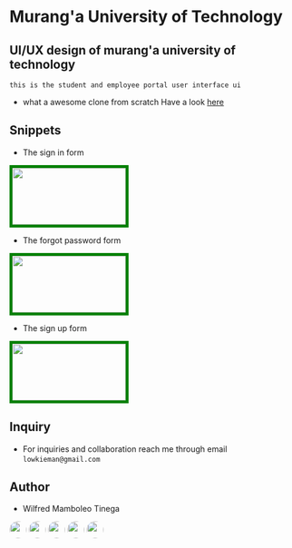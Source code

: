 # Murang'a University of Technology
## UI/UX design of murang'a university of technology
```this is the student and employee portal user interface ui```
- what a awesome clone from scratch
Have a look [here](https://mutportal.vercel.app)

## Snippets
- The sign in form
<img src="images/Output.png" style="width: 200px; height: 100px; border: 5px solid green;">

- The forgot password form
<img src="images/output2.png" style="width: 200px; height: 100px; border: 5px solid green;">

- The sign up form
<img src="images/output3.png" style="width: 200px; height: 100px; border: 5px solid green;">
    

## Inquiry
- For inquiries and collaboration reach me through email
```lowkieman@gmail.com ```

## Author
- Wilfred Mamboleo Tinega

[<img src="https://th.bing.com/th/id/R.6f9a03bd4554e5454de1c79f4c91aadf?rik=0c%2fLPEw2uBblNg&pid=ImgRaw&r=0" style="width:30px; height:30px; border-radius:20px;">](https://www.linkedin.com/in/wilfredtinega)
[<img src="https://th.bing.com/th/id/R.9c06c3b1bd6cc9e2d9eebcfdf0975019?rik=7186LRxOyYbqFA&pid=ImgRaw&r=0" style="width:30px; height:30px; border-radius:50%;">](https://wa.me/254798732981)
[<img src="https://imagepng.org/wp-content/uploads/2017/11/telegram-icone-icon.png" style="width:30px; height:30px; border-radius:50%;">](https://facebook.com/tinegamamboleo)
[<img src="https://th.bing.com/th/id/R.83e3cc297106767114f2c060f7f5fcbb?rik=FkFOcs3CThcCJQ&pid=ImgRaw&r=0" style="width:30px; height:30px; border-radius:50%;">](https://facebook.com/tinegamamboleo)
[<img src="https://toppng.com/public/uploads/preview/twitter-x-new-logo-round-icon-png-11692480241tdbz6jparr.webp" style="width:30px; height:30px; border-radius:20px;">](https://x.com/tinegawilfred)